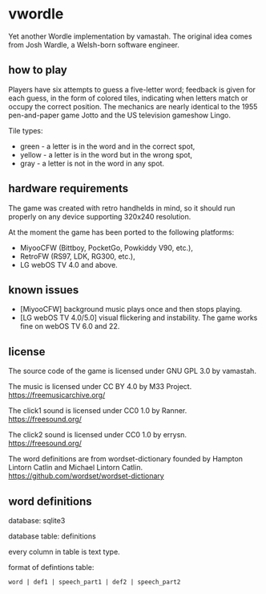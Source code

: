 # vwordle
Yet another Wordle implementation by vamastah. The original idea comes from Josh Wardle, a Welsh-born software engineer.
## how to play
Players have six attempts to guess a five-letter word; feedback is given for each guess, in the form of colored tiles, indicating when letters match or occupy the correct position. The mechanics are nearly identical to the 1955 pen-and-paper game Jotto and the US television gameshow Lingo.

Tile types:
- green - a letter is in the word and in the correct spot,
- yellow - a letter is in the word but in the wrong spot,
- gray - a letter is not in the word in any spot.

## hardware requirements
The game was created with retro handhelds in mind, so it should run properly on any device supporting 320x240 resolution.

At the moment the game has been ported to the following platforms:
- MiyooCFW (Bittboy, PocketGo, Powkiddy V90, etc.),
- RetroFW (RS97, LDK, RG300, etc.),
- LG webOS TV 4.0 and above.

## known issues
- [MiyooCFW] background music plays once and then stops playing.
- [LG webOS TV 4.0/5.0] visual flickering and instability. The game works fine on webOS TV 6.0 and 22.

## license
The source code of the game is licensed under GNU GPL 3.0 by vamastah.

The music is licensed under CC BY 4.0 by M33 Project.
https://freemusicarchive.org/

The click1 sound is licensed under CC0 1.0 by Ranner.
https://freesound.org/

The click2 sound is licensed under CC0 1.0 by errysn.
https://freesound.org/

The word definitions are from wordset-dictionary founded by Hampton Lintorn Catlin and Michael Lintorn Catlin.
https://github.com/wordset/wordset-dictionary

## word definitions
database: sqlite3

database table: definitions

every column in table is text type.

format of defintions table:

	word | def1 | speech_part1 | def2 | speech_part2 
